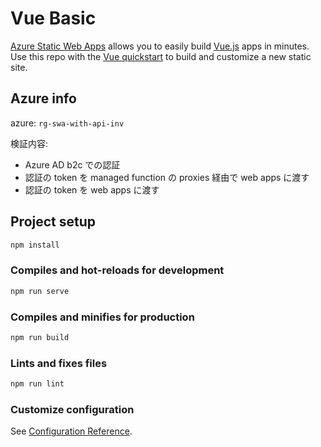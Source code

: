 # Vue Basic

[Azure Static Web Apps](https://docs.microsoft.com/azure/static-web-apps/overview) allows you to easily build [Vue.js](https://vuejs.org/) apps in minutes. Use this repo with the [Vue quickstart](https://docs.microsoft.com/azure/static-web-apps/getting-started?tabs=vue) to build and customize a new static site.

## Azure info

azure: `rg-swa-with-api-inv`

検証内容: 

- Azure AD b2c での認証
- 認証の token を managed function の proxies 経由で web apps に渡す
- 認証の token を web apps に渡す


## Project setup

```bash
npm install
```

### Compiles and hot-reloads for development

```bash
npm run serve
```

### Compiles and minifies for production

```bash
npm run build
```

### Lints and fixes files

```bash
npm run lint
```

### Customize configuration

See [Configuration Reference](https://cli.vuejs.org/config/).

